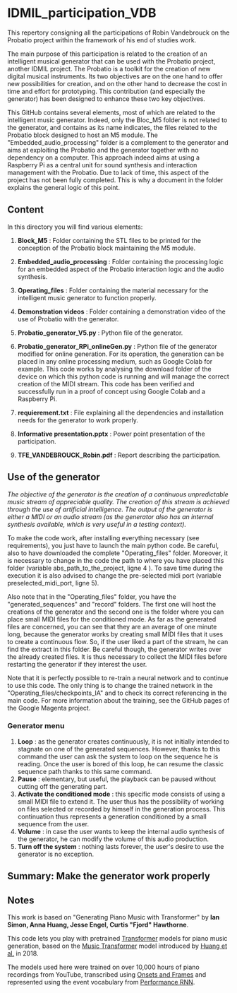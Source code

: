# IDMIL_participation_VDB
This repertory consigning all the participations of Robin Vandebrouck on the Probatio project within the framework of his end of studies work.

The main purpose of this participation is related to the creation of an intelligent musical generator that can be used with the Probatio project, another IDMIL project.
The Probatio is a toolkit for the creation of new digital musical instruments. Its two objectives are on the one hand to offer new possibilities for creation, and on the other hand to decrease the cost in time and effort for prototyping. This contribution (and especially the generator) has been designed to enhance these two key objectives.


This GitHub contains several elements, most of which are related to the intelligent music generator. Indeed, only the Bloc_M5 folder is not related to the generator, and contains as its name indicates, the files related to the Probatio block designed to host an M5 module. 
The "Embedded_audio_processing" folder is a complement to the generator and aims at exploiting the Probatio and the generator together with no dependency on a computer. This approach indeed aims at using a Raspberry Pi as a central unit for sound synthesis and interaction management with the Probatio. Due to lack of time, this aspect of the project has not been fully completed. This is why a document in the folder explains the general logic of this point.


## Content

In this directory you will find various elements:

1. __Block_M5__ : Folder containing the STL files to be printed for the conception of the Probatio block maintaining the M5 module.

2. __Embedded_audio_processing__ : Folder containing the processing logic for an embedded aspect of the Probatio interaction logic and the audio synthesis.

3. __Operating_files__ : Folder containing the material necessary for the intelligent music generator to function properly.

4. __Demonstration videos__ : Folder containing a demonstration video of the use of Probatio with the generator.

5. __Probatio_generator_V5.py__ : Python file of the generator.

6. __Probatio_generator_RPi_onlineGen.py__ : Python file of the generator modified for online generation. For its operation, the generation can be placed in any online processing medium, such as Google Colab for example. This code works by analysing the download folder of the device on which this python code is running and will manage the correct creation of the MIDI stream. This code has been verified and successfully run in a proof of concept using Google Colab and a Raspberry Pi.

7. __requierement.txt__ : File explaining all the dependencies and installation needs for the generator to work properly.

8. __Informative presentation.pptx__ : Power point presentation of the participation.

9. __TFE_VANDEBROUCK_Robin.pdf__ : Report describing the participation.


## Use of the generator

*The objective of the generator is the creation of a continuous unpredictable music stream of appreciable quality. The creation of this stream is achieved through the use of artificial intelligence. The output of the generator is either a MIDI or an audio stream (as the generator also has an internal synthesis available, which is very useful in a testing context).*


To make the code work, after installing everything necessary (see requirements), you just have to launch the main python code. Be careful, also to have downloaded the complete "Operating_files" folder. Moreover, it is necessary to change in the code the path to where you have placed this folder (variable abs_path_to_the_project, ligne 4 ). To save time during the execution it is also advised to change the pre-selected midi port (variable preselected_midi_port, ligne 5).


Also note that in the "Operating_files" folder, you have the "generated_sequences" and "record" folders. The first one will host the creations of the generator and the second one is the folder where you can place small MIDI files for the conditioned mode. As far as the generated files are concerned, you can see that they are an average of one minute long, because the generator works by creating small MIDI files that it uses to create a continuous flow. So, if the user liked a part of the stream, he can find the extract in this folder. Be careful though, the generator writes over the already created files. It is thus necessary to collect the MIDI files before restarting the generator if they interest the user.


Note that it is perfectly possible to re-train a neural network and to continue to use this code. The only thing is to change the trained network in the "Operating_files/checkpoints_IA" and to check its correct referencing in the main code. For more information about the training, see the GitHub pages of the Google Magenta project.


### Generator menu

1. __Loop__ : as the generator creates continuously, it is not initially intended to stagnate on one of the generated sequences. However, thanks to this command the user can ask the system to loop on the sequence he is reading. Once the user is bored of this loop, he can resume the classic sequence path thanks to this same command.
2. __Pause__ : elementary, but useful, the playback can be paused without cutting off the generating part.
3. __Activate the conditioned mode__ : this specific mode consists of using a small MIDI file to extend it. The user thus has the possibility of working on files selected or recorded by himself in the generation process. This continuation thus represents a generation conditioned by a small sequence from the user.
4. __Volume__ : in case the user wants to keep the internal audio synthesis of the generator, he can modify the volume of this audio production.
5. __Turn off the system__ : nothing lasts forever, the user's desire to use the generator is no exception.


## Summary: Make the generator work properly




## Notes

This work is based on "Generating Piano Music with Transformer" by __Ian Simon, Anna Huang, Jesse Engel, Curtis "Fjord" Hawthorne__.

This code lets you play with pretrained [Transformer](https://arxiv.org/abs/1706.03762) models for piano music generation, based on the [Music Transformer](http://g.co/magenta/music-transformer) model introduced by [Huang et al.](https://arxiv.org/abs/1809.04281) in 2018.

The models used here were trained on over 10,000 hours of piano recordings from YouTube, transcribed using [Onsets and Frames](http://g.co/magenta/onsets-frames) and represented using the event vocabulary from [Performance RNN](http://g.co/magenta/performance-rnn).
